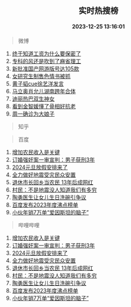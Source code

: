 <div align="center"><h2>实时热搜榜</h2><h4>2023-12-25 13:16:01</h4></div>

> 微博  

1. [终于知道工资为什么要保密了](https://s.weibo.com/weibo?q=%E7%BB%88%E4%BA%8E%E7%9F%A5%E9%81%93%E5%B7%A5%E8%B5%84%E4%B8%BA%E4%BB%80%E4%B9%88%E8%A6%81%E4%BF%9D%E5%AF%86%E4%BA%86&t=31&band_rank=1&Refer=top)<br />
2. [专科的风还是吹到了麻省理工](https://s.weibo.com/weibo?q=%E4%B8%93%E7%A7%91%E7%9A%84%E9%A3%8E%E8%BF%98%E6%98%AF%E5%90%B9%E5%88%B0%E4%BA%86%E9%BA%BB%E7%9C%81%E7%90%86%E5%B7%A5&t=31&band_rank=2&Refer=top)<br />
3. [新批准国产网游版号达105款](https://s.weibo.com/weibo?q=%23%E6%96%B0%E6%89%B9%E5%87%86%E5%9B%BD%E4%BA%A7%E7%BD%91%E6%B8%B8%E7%89%88%E5%8F%B7%E8%BE%BE105%E6%AC%BE%23&t=31&band_rank=3&Refer=top)<br />
4. [女研究生制售色情书被抓](https://s.weibo.com/weibo?q=%23%E5%A5%B3%E7%A0%94%E7%A9%B6%E7%94%9F%E5%88%B6%E5%94%AE%E8%89%B2%E6%83%85%E4%B9%A6%E8%A2%AB%E6%8A%93%23&t=31&band_rank=4&Refer=top)<br />
5. [黄子韬cue徐艺洋发言](https://s.weibo.com/weibo?q=%23%E9%BB%84%E5%AD%90%E9%9F%ACcue%E5%BE%90%E8%89%BA%E6%B4%8B%E5%8F%91%E8%A8%80%23&t=31&band_rank=5&Refer=top)<br />
6. [马立奥肖允儿湖南跨年合体](https://s.weibo.com/weibo?q=%23%E9%A9%AC%E7%AB%8B%E5%A5%A5%E8%82%96%E5%85%81%E5%84%BF%E6%B9%96%E5%8D%97%E8%B7%A8%E5%B9%B4%E5%90%88%E4%BD%93%23&t=31&band_rank=6&Refer=top)<br />
7. [迪丽热巴双生神女](https://s.weibo.com/weibo?q=%23%E8%BF%AA%E4%B8%BD%E7%83%AD%E5%B7%B4%E5%8F%8C%E7%94%9F%E7%A5%9E%E5%A5%B3%23&t=31&band_rank=7&Refer=top)<br />
8. [看到金智媛懂了骨相好抗老](https://s.weibo.com/weibo?q=%E7%9C%8B%E5%88%B0%E9%87%91%E6%99%BA%E5%AA%9B%E6%87%82%E4%BA%86%E9%AA%A8%E7%9B%B8%E5%A5%BD%E6%8A%97%E8%80%81&t=31&band_rank=8&Refer=top)<br />
9. [周一确诊为大娘子](https://s.weibo.com/weibo?q=%E5%91%A8%E4%B8%80%E7%A1%AE%E8%AF%8A%E4%B8%BA%E5%A4%A7%E5%A8%98%E5%AD%90&t=31&band_rank=9&Refer=top)<br />

> 知乎  


> 百度  

1. [增加农民收入是关键](https://www.baidu.com/s?wd=%E5%A2%9E%E5%8A%A0%E5%86%9C%E6%B0%91%E6%94%B6%E5%85%A5%E6%98%AF%E5%85%B3%E9%94%AE&sa=fyb_news&rsv_dl=fyb_news)<br />
2. [订婚强奸案一审宣判：男子获刑3年](https://www.baidu.com/s?wd=%E8%AE%A2%E5%A9%9A%E5%BC%BA%E5%A5%B8%E6%A1%88%E4%B8%80%E5%AE%A1%E5%AE%A3%E5%88%A4%EF%BC%9A%E7%94%B7%E5%AD%90%E8%8E%B7%E5%88%913%E5%B9%B4&sa=fyb_news&rsv_dl=fyb_news)<br />
3. [2024元旦放假安排来了](https://www.baidu.com/s?wd=2024%E5%85%83%E6%97%A6%E6%94%BE%E5%81%87%E5%AE%89%E6%8E%92%E6%9D%A5%E4%BA%86&sa=fyb_news&rsv_dl=fyb_news)<br />
4. [全力做好地震受灾民众安置](https://www.baidu.com/s?wd=%E5%85%A8%E5%8A%9B%E5%81%9A%E5%A5%BD%E5%9C%B0%E9%9C%87%E5%8F%97%E7%81%BE%E6%B0%91%E4%BC%97%E5%AE%89%E7%BD%AE&sa=fyb_news&rsv_dl=fyb_news)<br />
5. [退休市长回乡当农民 13年后成网红](https://www.baidu.com/s?wd=%E9%80%80%E4%BC%91%E5%B8%82%E9%95%BF%E5%9B%9E%E4%B9%A1%E5%BD%93%E5%86%9C%E6%B0%91+13%E5%B9%B4%E5%90%8E%E6%88%90%E7%BD%91%E7%BA%A2&sa=fyb_news&rsv_dl=fyb_news)<br />
6. [村民：不是地震没人知道我们有多穷](https://www.baidu.com/s?wd=%E6%9D%91%E6%B0%91%EF%BC%9A%E4%B8%8D%E6%98%AF%E5%9C%B0%E9%9C%87%E6%B2%A1%E4%BA%BA%E7%9F%A5%E9%81%93%E6%88%91%E4%BB%AC%E6%9C%89%E5%A4%9A%E7%A9%B7&sa=fyb_news&rsv_dl=fyb_news)<br />
7. [陶勇医生让女儿生日洗碗引争议](https://www.baidu.com/s?wd=%E9%99%B6%E5%8B%87%E5%8C%BB%E7%94%9F%E8%AE%A9%E5%A5%B3%E5%84%BF%E7%94%9F%E6%97%A5%E6%B4%97%E7%A2%97%E5%BC%95%E4%BA%89%E8%AE%AE&sa=fyb_news&rsv_dl=fyb_news)<br />
8. [百度发布2023年度沸点榜单](https://www.baidu.com/s?wd=%E7%99%BE%E5%BA%A6%E5%8F%91%E5%B8%832023%E5%B9%B4%E5%BA%A6%E6%B2%B8%E7%82%B9%E6%A6%9C%E5%8D%95&sa=fyb_news&rsv_dl=fyb_news)<br />
9. [小伙年销7万单“爱因斯坦的脑子”](https://www.baidu.com/s?wd=%E5%B0%8F%E4%BC%99%E5%B9%B4%E9%94%807%E4%B8%87%E5%8D%95%E2%80%9C%E7%88%B1%E5%9B%A0%E6%96%AF%E5%9D%A6%E7%9A%84%E8%84%91%E5%AD%90%E2%80%9D&sa=fyb_news&rsv_dl=fyb_news)<br />

> 哔哩哔哩  

1. [增加农民收入是关键](https://www.baidu.com/s?wd=%E5%A2%9E%E5%8A%A0%E5%86%9C%E6%B0%91%E6%94%B6%E5%85%A5%E6%98%AF%E5%85%B3%E9%94%AE&sa=fyb_news&rsv_dl=fyb_news)<br />
2. [订婚强奸案一审宣判：男子获刑3年](https://www.baidu.com/s?wd=%E8%AE%A2%E5%A9%9A%E5%BC%BA%E5%A5%B8%E6%A1%88%E4%B8%80%E5%AE%A1%E5%AE%A3%E5%88%A4%EF%BC%9A%E7%94%B7%E5%AD%90%E8%8E%B7%E5%88%913%E5%B9%B4&sa=fyb_news&rsv_dl=fyb_news)<br />
3. [2024元旦放假安排来了](https://www.baidu.com/s?wd=2024%E5%85%83%E6%97%A6%E6%94%BE%E5%81%87%E5%AE%89%E6%8E%92%E6%9D%A5%E4%BA%86&sa=fyb_news&rsv_dl=fyb_news)<br />
4. [全力做好地震受灾民众安置](https://www.baidu.com/s?wd=%E5%85%A8%E5%8A%9B%E5%81%9A%E5%A5%BD%E5%9C%B0%E9%9C%87%E5%8F%97%E7%81%BE%E6%B0%91%E4%BC%97%E5%AE%89%E7%BD%AE&sa=fyb_news&rsv_dl=fyb_news)<br />
5. [退休市长回乡当农民 13年后成网红](https://www.baidu.com/s?wd=%E9%80%80%E4%BC%91%E5%B8%82%E9%95%BF%E5%9B%9E%E4%B9%A1%E5%BD%93%E5%86%9C%E6%B0%91+13%E5%B9%B4%E5%90%8E%E6%88%90%E7%BD%91%E7%BA%A2&sa=fyb_news&rsv_dl=fyb_news)<br />
6. [村民：不是地震没人知道我们有多穷](https://www.baidu.com/s?wd=%E6%9D%91%E6%B0%91%EF%BC%9A%E4%B8%8D%E6%98%AF%E5%9C%B0%E9%9C%87%E6%B2%A1%E4%BA%BA%E7%9F%A5%E9%81%93%E6%88%91%E4%BB%AC%E6%9C%89%E5%A4%9A%E7%A9%B7&sa=fyb_news&rsv_dl=fyb_news)<br />
7. [陶勇医生让女儿生日洗碗引争议](https://www.baidu.com/s?wd=%E9%99%B6%E5%8B%87%E5%8C%BB%E7%94%9F%E8%AE%A9%E5%A5%B3%E5%84%BF%E7%94%9F%E6%97%A5%E6%B4%97%E7%A2%97%E5%BC%95%E4%BA%89%E8%AE%AE&sa=fyb_news&rsv_dl=fyb_news)<br />
8. [百度发布2023年度沸点榜单](https://www.baidu.com/s?wd=%E7%99%BE%E5%BA%A6%E5%8F%91%E5%B8%832023%E5%B9%B4%E5%BA%A6%E6%B2%B8%E7%82%B9%E6%A6%9C%E5%8D%95&sa=fyb_news&rsv_dl=fyb_news)<br />
9. [小伙年销7万单“爱因斯坦的脑子”](https://www.baidu.com/s?wd=%E5%B0%8F%E4%BC%99%E5%B9%B4%E9%94%807%E4%B8%87%E5%8D%95%E2%80%9C%E7%88%B1%E5%9B%A0%E6%96%AF%E5%9D%A6%E7%9A%84%E8%84%91%E5%AD%90%E2%80%9D&sa=fyb_news&rsv_dl=fyb_news)<br />
